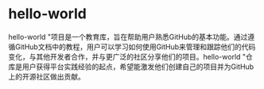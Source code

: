 # hello-world
hello-world "项目是一个教育库，旨在帮助用户熟悉GitHub的基本功能。通过遵循GitHub文档中的教程，用户可以学习如何使用GitHub来管理和跟踪他们的代码变化，与其他开发者合作，并与更广泛的社区分享他们的项目。hello-world "仓库是用户获得平台实践经验的起点，希望能激发他们创建自己的项目并为GitHub上的开源社区做出贡献。
